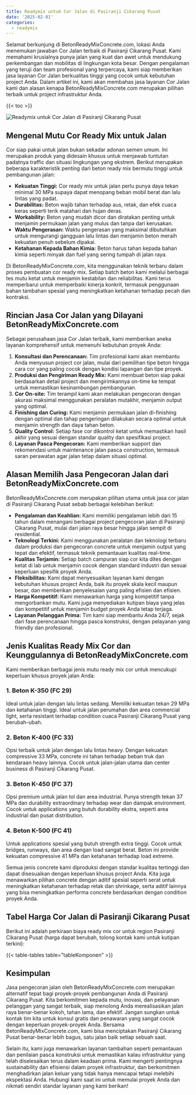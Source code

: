 ```yaml
---
title: Readymix untuk Cor Jalan di Pasiranji Cikarang Pusat
date: '2025-02-01'
categories:
  - readymix
---
```


Selamat berkunjung di BetonReadyMixConcrete.com, lokasi Anda menemukan jawaban Cor Jalan terbaik di Pasiranji Cikarang Pusat. Kami memahami krusialnya punya jalan yang kuat dan awet untuk mendukung perkembangan dan mobilitas di lingkungan kota besar. Dengan pengalaman yang teruji dan team profesional yang terpercaya, kami siap memberikan jasa layanan Cor Jalan berkualitas tinggi yang cocok untuk kebutuhan project Anda. Dalam artikel ini, kami akan membahas jasa layanan Cor Jalan kami dan alasan kenapa BetonReadyMixConcrete.com merupakan pilihan terbaik untuk project infrastruktur Anda.

{{< toc >}}

![Readymix untuk Cor Jalan di Pasiranji Cikarang Pusat](https://betoncor8.github.io/cor/harga-beton-readymix-concrete%20(29).png)

## Mengenal Mutu Cor Ready Mix untuk Jalan

Cor siap pakai untuk jalan bukan sekadar adonan semen umum. Ini merupakan produk yang didesain khusus untuk menjawab tuntutan padatnya traffic dan situasi lingkungan yang ekstrem. Berikut merupakan beberapa karakteristik penting dari beton ready mix bermutu tinggi untuk pembangunan jalan:

- **Kekuatan Tinggi:** Cor ready mix untuk jalan perlu punya daya tekan minimal 30 MPa supaya dapat menopang beban mobil berat dan lalu lintas yang padat.
- **Durabilitas:** Beton wajib tahan terhadap aus, retak, dan efek cuaca keras seperti terik matahari dan hujan deras.
- **Workability:** Beton yang mudah dicor dan diratakan penting untuk menjamin permukaan jalan yang mulus dan tanpa dari kerusakan.
- **Waktu Pengerasan:** Waktu pengerasan yang maksimal dibutuhkan untuk mengurangi gangguan lalu lintas dan menjamin beton meraih kekuatan penuh sebelum dipakai.
- **Ketahanan Kepada Bahan Kimia:** Beton harus tahan kepada bahan kimia seperti minyak dan fuel yang sering tumpah di jalan raya.

Di BetonReadyMixConcrete.com, kita menggunakan teknik terbaru dalam proses pembuatan cor ready mix. Setiap batch beton kami melalui berbagai tes mutu ketat untuk menjamin kestabilan dan reliabilitas. Kami terus memperbarui untuk memperbaiki kinerja konkrit, termasuk penggunaan bahan tambahan spesial yang meningkatkan ketahanan terhadap pecah dan kontraksi.

## Rincian Jasa Cor Jalan yang Dilayani BetonReadyMixConcrete.com

Sebagai perusahaan jasa Cor Jalan terbaik, kami memberikan aneka layanan komprehensif untuk memenuhi kebutuhan proyek Anda:

1. **Konsultasi dan Perencanaan:** Tim profesional kami akan membantu Anda menyusun project cor jalan, mulai dari pemilihan tipe beton hingga cara cor yang paling cocok dengan kondisi lapangan dan tipe proyek.
2. **Produksi dan Pengiriman Ready Mix:** Kami membuat beton siap pakai berdasarkan detail project dan mengirimkannya on-time ke tempat untuk memastikan kesinambungan pembangunan.
3. **Cor On-site:** Tim terampil kami akan melakukan pengecoran dengan akurasi maksimal menggunakan peralatan mutakhir, menjamin output yang optimal.
4. **Finishing dan Curing:** Kami menjamin permukaan jalan di-finishing dengan optimal dan tahap pengeringan dilakukan secara optimal untuk menjamin strength dan daya tahan beton.
5. **Quality Control:** Setiap fase cor dikontrol ketat untuk memastikan hasil akhir yang sesuai dengan standar quality dan spesifikasi project.
6. **Layanan Pasca Pengecoran:** Kami memberikan support dan rekomendasi untuk maintenance jalan pasca construction, termasuk saran perawatan agar jalan tetap dalam situasi optimal.

## Alasan Memilih Jasa Pengecoran Jalan dari BetonReadyMixConcrete.com

BetonReadyMixConcrete.com merupakan pilihan utama untuk jasa cor jalan di Pasiranji Cikarang Pusat sebab berbagai kelebihan berikut:

- **Pengalaman dan Keahlian:** Kami memiliki pengalaman lebih dari 15 tahun dalam menangani berbagai project pengecoran jalan di Pasiranji Cikarang Pusat, mulai dari jalan raya besar hingga jalan sempit di residential.
- **Teknologi Terkini:** Kami menggunakan peralatan dan teknologi terbaru dalam produksi dan pengecoran concrete untuk menjamin output yang tepat dan efektif, termasuk teknik pemantauan kualitas real-time.
- **Kualitas Terjamin:** Setiap batch campuran siap cor kita dites dengan ketat di lab untuk menjamin cocok dengan standard industri dan sesuai keperluan spesifik proyek Anda.
- **Fleksibilitas:** Kami dapat menyesuaikan layanan kami dengan kebutuhan khusus project Anda, baik itu proyek skala kecil maupun besar, dan memberikan penyelesaian yang paling efisien dan efisien.
- **Harga Kompetitif:** Kami menawarkan harga yang kompetitif tanpa mengorbankan mutu. Kami juga menyediakan kutipan biaya yang jelas dan kompetitif untuk menjamin budget proyek Anda tetap terjaga.
- **Layanan Pelanggan Prima:** Tim kami siap membantu Anda 24/7, sejak dari fase perencanaan hingga pasca konstruksi, dengan pelayanan yang friendly dan profesional.

## Jenis Kualitas Ready Mix Cor dan Keunggulannya di BetonReadyMixConcrete.com

Kami memberikan berbagai jenis mutu ready mix cor untuk mencukupi keperluan khusus proyek jalan Anda:

### 1\. Beton K-350 (FC 29)

Ideal untuk jalan dengan lalu lintas sedang. Memiliki kekuatan tekan 29 MPa dan ketahanan tinggi. Ideal untuk jalan perumahan dan area commercial light, serta resistant terhadap condition cuaca Pasiranji Cikarang Pusat yang berubah-ubah.

### 2\. Beton K-400 (FC 33)

Opsi terbaik untuk jalan dengan lalu lintas heavy. Dengan kekuatan compressive 33 MPa, concrete ini tahan terhadap beban truk dan kendaraan heavy lainnya. Cocok untuk jalan-jalan utama dan center business di Pasiranji Cikarang Pusat.

### 3\. Beton K-450 (FC 37)

Opsi premium untuk jalan tol dan area industrial. Punya strength tekan 37 MPa dan durability extraordinary terhadap wear dan dampak environment. Cocok untuk applications yang butuh durability ekstra, seperti area industrial dan pusat distribution.

### 4\. Beton K-500 (FC 41)

Untuk applications spesial yang butuh strength extra tinggi. Cocok untuk bridges, runways, dan area dengan load sangat berat. Beton ini provide kekuatan compressive 41 MPa dan ketahanan terhadap load extreme.

Semua jenis concrete kami diproduksi dengan standar kualitas tertinggi dan dapat disesuaikan dengan keperluan khusus project Anda. Kita juga menawarkan pilihan concrete dengan aditif spesial seperti serat untuk meningkatkan ketahanan terhadap retak dan shrinkage, serta aditif lainnya yang bisa meningkatkan performa concrete berdasarkan dengan condition proyek Anda.

## Tabel Harga Cor Jalan di Pasiranji Cikarang Pusat

Berikut ini adalah perkiraan biaya ready mix cor untuk region Pasiranji Cikarang Pusat (harga dapat berubah, tolong kontak kami untuk kutipan terkini):

{{< table-tables table="tableKomponen" >}}

## Kesimpulan

Jasa pengecoran jalan oleh BetonReadyMixConcrete.com merupakan alternatif tepat bagi proyek-proyek pembangunan Anda di Pasiranji Cikarang Pusat. Kita berkomitmen kepada mutu, inovasi, dan pelayanan pelanggan yang sangat terbaik, siap menolong Anda merealisasikan jalan raya benar-benar kokoh, tahan lama, dan efektif. Jangan sungkan untuk kontak tim kita untuk konsul gratis dan penawaran yang sangat cocok dengan keperluan proyek-proyek Anda. Bersama BetonReadyMixConcrete.com, kami bisa menciptakan Pasiranji Cikarang Pusat benar-benar lebih bagus, satu jalan baik setiap sebuah saat.

Selain itu, kami juga menawarkan layanan tambahan seperti pemantauan dan penilaian pasca konstruksi untuk memastikan kalau infrastruktur yang telah diselesaikan terus dalam keadaan prima. Kami mengerti pentingnya sustainability dan efisiensi dalam proyek infrastruktur, dan berkomitmen menghadirkan jalan keluar yang tidak hanya mencapai tetapi melebihi ekspektasi Anda. Hubungi kami saat ini untuk memulai proyek Anda dan nikmati sendiri standar layanan yang kami berikan!
